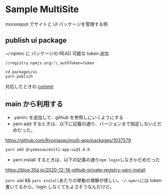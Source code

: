 # Sample MultiSite

monorepot でサイトと UI パッケージを管理する例

## publish ui package

~/.npmrc に パッケージの READ 可能な token 追加

```
//registry.npmjs.org/:\_authToken=token
```

```
cd packages/ui
yarn publish
```

対応したときの [commit](https://github.com/Ryomasao/multi-app/commit/e83718cfe8ed12da5fb8885fac737ea681c62d06)

## main から利用する

- .yarnrc を追加して、github を参照しにいくようにする
- yarn add するときは、以下に記載の通り、バージョンまで指定しないとだめだった。

https://github.com/Ryomasao/multi-app/packages/1037579

```sh
yarn add @ryomasao/multi-app-ui@1.0.0
```

- yarn install するときは、以下の記事の通り`npm login`しなきゃだめだった

https://blog.35d.jp/2020-12-18-github-private-registry-yarn-install

`yarn add` && `yarn install`あたりの挙動の理解が怪しい。`~/.npmrc`には token 書いてるから、login しなくてもよさそうなんだけど。
